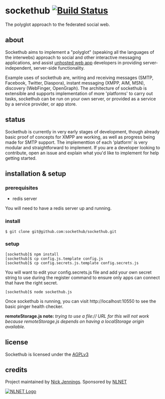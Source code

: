 sockethub [![Build Status](https://secure.travis-ci.org/sockethub/sockethub.png)](http://travis-ci.org/sockethub/sockethub)
=========

The polyglot approach to the federated social web.

about
-----

Sockethub aims to implement a "polyglot" (speaking all the languages of the interwebs) approach to social and other interactive messaging applications, and assist [unhosted web app](http://unhosted.org) developers in providing server-independent, server-side functionality.

Example uses of sockethub are, writing and receiving messages (SMTP, Facebook, Twitter, Diaspora), instant messaging (XMPP, AIM, MSN), discovery (WebFinger, OpenGraph). The architecture of sockethub is extensible and supports implementation of more 'platforms' to carry out tasks, sockethub can be run on your own server, or provided as a service by a service provider, or app store.

status
------
Sockethub is currently in very early stages of development, though already basic proof of concepts for XMPP are working, as well as progress being made for SMTP support. The implementtion of each 'platform' is very modular and straightforward to implement. If you are a developer looking to contribute, open an issue and explain what you'd like to implement for help getting started.



installation & setup
--------------------

### prerequisites

  * redis server

  You will need to have a redis server up and running.

### install

    $ git clone git@github.com:sockethub/sockethub.git

### setup

    [sockethub]$ npm install
    [sockethub]$ cp config.js.template config.js
    [sockethub]$ cp config.secrets.js.template config.secrets.js

  You will want to edit your config.secrets.js file and add your own secret string to use during the register command to ensure only apps can connect that have the right secret.

    [sockethub]$ node sockethub.js

  Once sockethub is running, you can visit http://localhost:10550 to see the basic pinger health checker.

**remoteStorage.js note:** *trying to use a file:// URL for this will not work because remoteStorage.js depends on having a localStorage origin available.*

license
-------
Sockethub is licensed under the [AGPLv3](https://github.com/sockethub/sockethub/blob/master/LICENSE)


credits
-------
Project maintained by [Nick Jennings](http://github.com/silverbucket).
Sponsored by [NLNET](http://nlnet.nl)

[![NLNET Logo](http://sockethub.org/img/nlnet-logo.svg)](http://nlnet.nl)